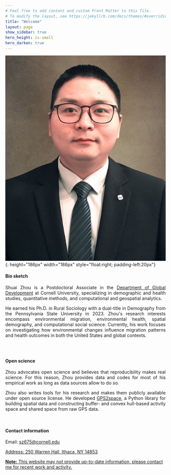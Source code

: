 ```yaml
---
# Feel free to add content and custom Front Matter to this file.
# To modify the layout, see https://jekyllrb.com/docs/themes/#overriding-theme-defaults
title: "Welcome"
layout: page
show_sidebar: true
hero_height: is-small
hero_darken: true
---
```


<!-- This is some comments on how to write markdown file -->
<!-- <br/>: break line and insert a new blink line -->
<!-- insert pic without align: <img src="images/favicon.png" width="200"> -->
<!-- insert pic with align: <div align = "center"><img src = "images/favicon.png" width = "200"/></div> -->

<!-- <div align = "center"><img src = "images/favicon.png" width = "200"/></div> -->
<!-- <img style="float: right;" width="200" height="200" src="images/favicon.png"> -->
![favicon](./images/shuaizhou.jpg){: height="186px" width="186px" style="float:right; padding-left:20px"}


#### Bio sketch

<p align="justify">Shuai Zhou is a Postdoctoral Associate in the <a href="https://cals.cornell.edu/shuai-zhou" target="_blank">Department of Global Development</a> at Cornell University, specializing in demographic and health studies, quantitative methods, and computational and geospatial analytics.</p>

<p align="justify">He earned his Ph.D. in Rural Sociology with a dual-title in Demography from the Pennsylvania State University in 2023. Zhou's research interests encompass environmental migration, environmental health, spatial demography, and computational social science. Currently, his work focuses on investigating how environmental changes influence migration patterns and health outcomes in both the United States and global contexts.</p>

<p align="justify">
<a href="mailto:sz675@psu.edu"><i class="fas fa-envelope big-icon" style="font-size:21px"></i></a>
    &ensp;
<a href="https://twitter.com/ShuaiZhou312" target="_blank" rel="noopener"><i class="fab fa-twitter big-icon" style="font-size:21px"></i></a>
    &ensp;
<a href="https://scholar.google.co.uk/citations?hl=en&amp;user=1XVm2t0AAAAJ" target="_blank" rel="noopener"><i class="ai ai-google-scholar big-icon" style="font-size:23px"></i></a>
    &ensp;
<a href="https://orcid.org/0000-0001-6555-4088" target="_blank" rel="noopener"><i class="fab fa-orcid big-icon" style="font-size:21px"></i></a>
    &ensp;
<a href="https://github.com/shuai-zhou" target="_blank" rel="noopener"><i class="fab fa-github big-icon" style="font-size:21px"></i></a>
    &ensp;
<a href="/downloads/cv.pdf" target="_blank" rel="noopener"><i class="ai ai-cv big-icon" style="font-size:24px"></i></a>
</p>

<!-- <a href="https://www.linkedin.com/in/zhou-shuai" target="_blank" rel="noopener"><i class="fa fa-linkedin"></i></a> -->

<!-- <div align = "right">
  <a href="mailto:sz675@psu.edu"><i class="fas fa-envelope big-icon" style="font-size:21px"></i></a>
    &ensp;
  <a href="https://twitter.com/ShuaiZhou312" target="_blank" rel="noopener"><i class="fab fa-twitter big-icon" style="font-size:21px"></i></a>
    &ensp;
  <a href="https://scholar.google.co.uk/citations?hl=en&amp;user=1XVm2t0AAAAJ" target="_blank" rel="noopener"><i class="ai ai-google-scholar big-icon" style="font-size:21px"></i></a>
    &ensp;
  <a href="https://orcid.org/0000-0001-6555-4088" target="_blank" rel="noopener"><i class="fab fa-orcid big-icon" style="font-size:21px"></i></a>
    &ensp;
  <a href="https://github.com/shuai-zhou" target="_blank" rel="noopener"><i class="fab fa-github big-icon" style="font-size:21px"></i></a>
    &ensp;
  <a href="/downloads/cv.pdf" target="_blank" rel="noopener"><i class="ai ai-cv big-icon" style="font-size:21px"></i></a>
</div> -->

#### Open science

<p align="justify">Zhou advocates open science and believes that reproducibility makes real science. For this reason, Zhou provides data and codes for most of his empirical work as long as data sources allow to do so.</p>

<p align="justify">Zhou also writes tools for his research and makes them publicly available under open source license. He developed <a href="https://gps2space.readthedocs.io/en/latest/index.html" target="_blank">GPS2space</a>, a Python library for building spatial data and constructing buffer- and convex hull-based activity space and shared space from raw GPS data.</p>
<br/>

#### Contact information

Email: <u>sz675@cornell.edu<u>

Address: <u><a href="https://goo.gl/maps/Epbpbsy3tc8GEeeg7" target="_blank">250 Warren Hall, Ithaca, NY 14853</a><u>

<!-- Spaces in markdown: https://stackoverflow.com/questions/44810511/how-to-add-empty-spaces-into-md-markdown-readme-on-github
only one space » either use &nbsp; or just hit Spacebar (2nd one is good choice in this case)
more than one space » use &nbsp; + space (for 2 consecutive spaces) -->

<!-- Different types of space, e.g., half space: https://stackoverflow.com/questions/8515365/are-there-other-whitespace-codes-like-nbsp-for-half-spaces-em-spaces-en-space -->

**Note:** This website may not provide up-to-date information, please contact me for recent work and activity.

